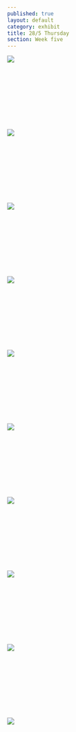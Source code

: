 ```yaml
---
published: true
layout: default
category: exhibit
title: 28/5 Thursday
section: Week five
---
```


<img src="https://i.imgur.com/ImIkexzl.jpg">
<br><br>
<br><br>
<br><br>
<br><br>
<br><br>
<img src="https://i.imgur.com/Hd2P95Ml.jpg">
<br><br>
<br><br>
<br><br>
<br><br>
<br><br>
<img src="https://i.imgur.com/TAq4iyEl.jpg">
<br><br>
<br><br>
<br><br>
<br><br>
<br><br>
<img src="https://i.imgur.com/TvvEswwl.jpg">
<br><br>
<br><br>
<br><br>
<br><br>
<br><br>
<img src="https://i.imgur.com/he09Lmrl.jpg">
<br><br>
<br><br>
<br><br>
<br><br>
<br><br>
<img src="https://i.imgur.com/powBiSIl.jpg">
<br><br>
<br><br>
<br><br>
<br><br>
<br><br>
<img src="https://i.imgur.com/nY6REF7l.jpg">
<br><br>
<br><br>
<br><br>
<br><br>
<br><br>
<img src="https://i.imgur.com/d0FQTqFl.jpg">
<br><br>
<br><br>
<br><br>
<br><br>
<br><br>
<img src="https://i.imgur.com/BVWdZVdl.jpg">
<br><br>
<br><br>
<br><br>
<br><br>
<br><br>
<img src="https://i.imgur.com/GKsNcall.jpg">
<br><br>
<br><br>
<br><br>
<br><br>
<br><br>
<img src="">
<br><br>
<br><br>
<br><br>
<br><br>
<br><br>
<img src="">
<br><br>
<br><br>
<br><br>
<br><br>
<br><br>
<img src="">
<br><br>
<br><br>
<br><br>
<br><br>
<br><br>
<img src="">
<br><br>
<br><br>
<br><br>
<br><br>
<br><br>
<img src="">
<br><br>
<br><br>
<br><br>
<br><br>
<br><br>
<img src="">
<br><br>
<br><br>
<br><br>
<br><br>
<br><br>
<img src="">

